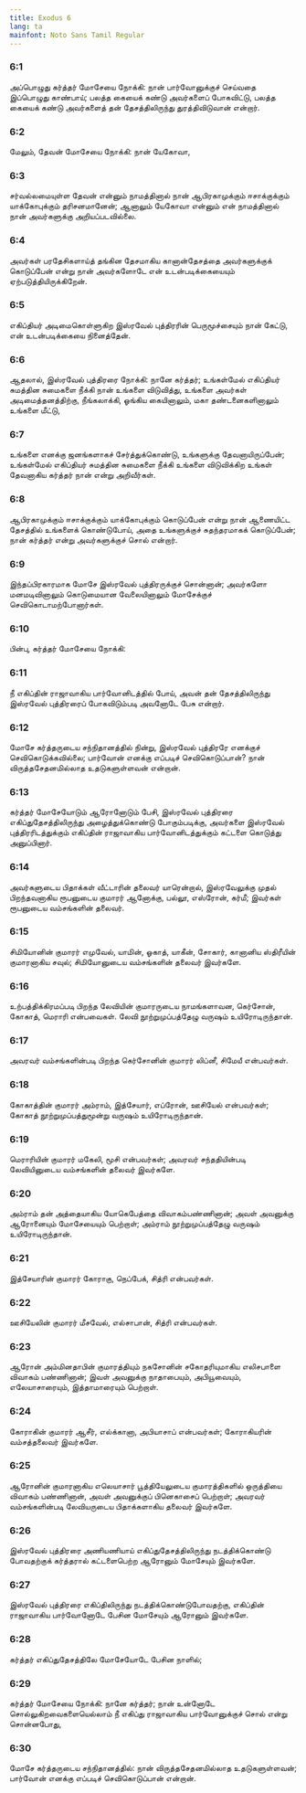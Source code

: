 ```yaml
---
title: Exodus 6
lang: ta
mainfont: Noto Sans Tamil Regular
---
```


###  6:1

அப்பொழுது கர்த்தர் மோசேயை நோக்கி: நான் பார்வோனுக்குச் செய்வதை இப்பொழுது காண்பாய்; பலத்த கையைக் கண்டு அவர்களைப் போகவிட்டு, பலத்த கையைக் கண்டு அவர்களைத் தன் தேசத்திலிருந்து துரத்திவிடுவான் என்றார்.

###  6:2

மேலும், தேவன் மோசேயை நோக்கி: நான் யேகோவா,

###  6:3

சர்வல்லமையுள்ள தேவன் என்னும் நாமத்தினால் நான் ஆபிரகாமுக்கும் ஈசாக்குக்கும் யாக்கோபுக்கும் தரிசனமானேன்; ஆனாலும் யேகோவா என்னும் என் நாமத்தினால் நான் அவர்களுக்கு அறியப்படவில்லை.

###  6:4

அவர்கள் பரதேசிகளாய்த் தங்கின தேசமாகிய கானான்தேசத்தை அவர்களுக்குக் கொடுப்பேன் என்று நான் அவர்களோடே என் உடன்படிக்கையையும் ஏற்படுத்தியிருக்கிறேன்.

###  6:5

எகிப்தியர் அடிமைகொள்ளுகிற இஸ்ரவேல் புத்திரரின் பெருமூச்சையும் நான் கேட்டு, என் உடன்படிக்கையை நினைத்தேன்.

###  6:6

ஆதலால், இஸ்ரவேல் புத்திரரை நோக்கி: நானே கர்த்தர்; உங்கள்மேல் எகிப்தியர் சுமத்தின சுமைகளை நீக்கி நான் உங்களை விடுவித்து, உங்களை அவர்கள் அடிமைத்தனத்திற்கு, நீங்கலாக்கி, ஓங்கிய கையினாலும், மகா தண்டனைகளினாலும் உங்களை மீட்டு,

###  6:7

உங்களை எனக்கு ஜனங்களாகச் சேர்த்துக்கொண்டு, உங்களுக்கு தேவனாயிருப்பேன்; உங்கள்மேல் எகிப்தியர் சுமத்தின சுமைகளை நீக்கி உங்களை விடுவிக்கிற உங்கள் தேவனாகிய கர்த்தர் நான் என்று அறிவீர்கள்.

###  6:8

ஆபிரகாமுக்கும் ஈசாக்குக்கும் யாக்கோபுக்கும் கொடுப்பேன் என்று நான் ஆணையிட்ட தேசத்தில் உங்களைக் கொண்டுபோய், அதை உங்களுக்குச் சுதந்தரமாகக் கொடுப்பேன்; நான் கர்த்தர் என்று அவர்களுக்குச் சொல் என்றார்.

###  6:9

இந்தப்பிரகாரமாக மோசே இஸ்ரவேல் புத்திரருக்குச் சொன்னான்; அவர்களோ மனமடிவினாலும் கொடுமையான வேலையினாலும் மோசேக்குச் செவிகொடாமற்போனார்கள்.

###  6:10

பின்பு, கர்த்தர் மோசேயை நோக்கி:

###  6:11

நீ எகிப்தின் ராஜாவாகிய பார்வோனிடத்தில் போய், அவன் தன் தேசத்திலிருந்து இஸ்ரவேல் புத்திரரைப் போகவிடும்படி அவனோடே பேசு என்றார்.

###  6:12

மோசே கர்த்தருடைய சந்நிதானத்தில் நின்று, இஸ்ரவேல் புத்திரரே எனக்குச் செவிகொடுக்கவில்லை; பார்வோன் எனக்கு எப்படிச் செவிகொடுப்பான்? நான் விருத்தசேதனமில்லாத உதடுகளுள்ளவன் என்றான்.

###  6:13

கர்த்தர் மோசேயோடும் ஆரோனோடும் பேசி, இஸ்ரவேல் புத்திரரை எகிப்துதேசத்திலிருந்து அழைத்துக்கொண்டு போகும்படிக்கு, அவர்களை இஸ்ரவேல் புத்திரரிடத்துக்கும் எகிப்தின் ராஜாவாகிய பார்வோனிடத்துக்கும் கட்டளை கொடுத்து அனுப்பினார்.

###  6:14

அவர்களுடைய பிதாக்கள் வீட்டாரின் தலைவர் யாரென்றால், இஸ்ரவேலுக்கு முதல் பிறந்தவனாகிய ரூபனுடைய குமாரர் ஆனோக்கு, பல்லூ, எஸ்ரோன், கர்மீ; இவர்கள் ரூபனுடைய வம்சங்களின் தலைவர்.

###  6:15

சிமியோனின் குமாரர் எமுவேல், யாமின், ஓகாத், யாகீன், சோகார், கானானிய ஸ்திரீயின் குமாரனாகிய சவுல்; சிமியோனுடைய வம்சங்களின் தலைவர் இவர்களே.

###  6:16

உற்பத்திக்கிரமப்படி பிறந்த லேவியின் குமாரருடைய நாமங்களாவன, கெர்சோன், கோகாத், மெராரி என்பவைகள். லேவி நூற்றுமுப்பத்தேழு வருஷம் உயிரோடிருந்தான்.

###  6:17

அவரவர் வம்சங்களின்படி பிறந்த கெர்சோனின் குமாரர் லிப்னீ, சிமேயீ என்பவர்கள்.

###  6:18

கோகாத்தின் குமாரர் அம்ராம், இத்சேயார், எப்ரோன், ஊசியேல் என்பவர்கள்; கோகாத் நூற்றுமுப்பத்துமூன்று வருஷம் உயிரோடிருந்தான்.

###  6:19

மெராரியின் குமாரர் மகேலி, மூசி என்பவர்கள்; அவரவர் சந்ததியின்படி லேவியினுடைய வம்சங்களின் தலைவர் இவர்களே.

###  6:20

அம்ராம் தன் அத்தையாகிய யோகெபேத்தை விவாகம்பண்ணினான்; அவள் அவனுக்கு ஆரோனையும் மோசேயையும் பெற்றாள்; அம்ராம் நூற்றுமுப்பத்தேழு வருஷம் உயிரோடிருந்தான்.

###  6:21

இத்சேயாரின் குமாரர் கோராகு, நெப்பேக், சித்ரி என்பவர்கள்.

###  6:22

ஊசியேலின் குமாரர் மீசவேல், எல்சாபான், சித்ரி என்பவர்கள்.

###  6:23

ஆரோன் அம்மினதாபின் குமாரத்தியும் நகசோனின் சகோதரியுமாகிய எலிசபாளை விவாகம் பண்ணினான்; இவள் அவனுக்கு நாதாபையும், அபியூவையும், எலேயாசாரையும், இத்தாமாரையும் பெற்றாள்.

###  6:24

கோராகின் குமாரர் ஆசீர், எல்க்கானா, அபியாசாப் என்பவர்கள்; கோராகியரின் வம்சத்தலைவர் இவர்களே.

###  6:25

ஆரோனின் குமாரனாகிய எலெயாசார் பூத்தியேலுடைய குமாரத்திகளில் ஒருத்தியை விவாகம் பண்ணினான், அவள் அவனுக்குப் பினெகாசைப் பெற்றாள்; அவரவர் வம்சங்களின்படி லேவியருடைய பிதாக்களாகிய தலைவர் இவர்களே.

###  6:26

இஸ்ரவேல் புத்திரரை அணியணியாய் எகிப்துதேசத்திலிருந்து நடத்திக்கொண்டு போவதற்குக் கர்த்தரால் கட்டளைபெற்ற ஆரோனும் மோசேயும் இவர்களே.

###  6:27

இஸ்ரவேல் புத்திரரை எகிப்திலிருந்து நடத்திக்கொண்டுபோவதற்கு, எகிப்தின் ராஜாவாகிய பார்வோனோடே பேசின மோசேயும் ஆரோனும் இவர்களே.

###  6:28

கர்த்தர் எகிப்துதேசத்திலே மோசேயோடே பேசின நாளில்;

###  6:29

கர்த்தர் மோசேயை நோக்கி: நானே கர்த்தர்; நான் உன்னோடே சொல்லுகிறவைகளையெல்லாம் நீ எகிப்து ராஜாவாகிய பார்வோனுக்குச் சொல் என்று சொன்னபோது,

###  6:30

மோசே கர்த்தருடைய சந்நிதானத்தில்: நான் விருத்தசேதனமில்லாத உதடுகளுள்ளவன்; பார்வோன் எனக்கு எப்படிச் செவிகொடுப்பான் என்றான்.


